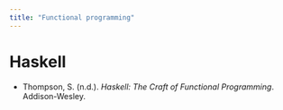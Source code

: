 ```yaml
---
title: "Functional programming"
---
```


# Haskell

- Thompson, S. (n.d.). <i>Haskell: The Craft of Functional Programming</i>. Addison-Wesley.

